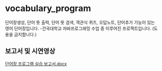 # vocabulary_program
단어장생성, 단어 뜻 출력, 단어 뜻 검색, 객관식 퀴즈, 오답노트, 단어추가 기능이 있는 영어 단어장입니다.
-건국대학교 자바프로그래밍 수업 중 이루어진 프로젝트입니다. (도용을 금지합니다.)

## 보고서 및 시연영상
[단어장 프로그램 실습 보고서.docx](https://github.com/lee-june-young/vocabulary_program/files/8146717/lee-june-young.docx)

